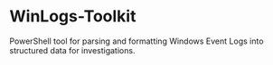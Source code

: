 # WinLogs-Toolkit
PowerShell tool for parsing and formatting Windows Event Logs into structured data for investigations.
